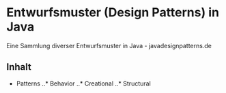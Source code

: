 # Entwurfsmuster (Design Patterns) in Java
Eine Sammlung diverser Entwurfsmuster in Java - javadesignpatterns.de

## Inhalt

* Patterns
..* Behavior
..* Creational
..* Structural
